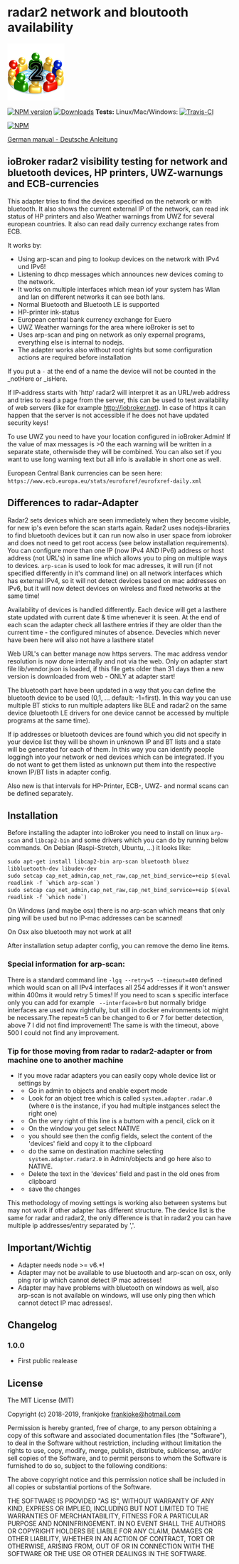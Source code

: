 # radar2 network and bloutooth availability

![Logo](admin/radar2.png)

[![NPM version](http://img.shields.io/npm/v/iobroker.radar2.svg)](https://www.npmjs.com/package/iobroker.radar2)
[![Downloads](https://img.shields.io/npm/dm/iobroker.radar2.svg)](https://www.npmjs.com/package/iobroker.radar2)
**Tests:** Linux/Mac/Windows: [![Travis-CI](http://img.shields.io/travis/frankjoke/ioBroker.radar2/master.svg)](https://travis-ci.org/frankjoke/ioBroker.radar2)

[![NPM](https://nodei.co/npm/iobroker.radar2.png?downloads=true)](https://nodei.co/npm/iobroker.radar2/)


[German manual - Deutsche Anleitung](README_DE.md)

## ioBroker radar2 visibility testing for network and bluetooth devices, HP printers, UWZ-warnungs and ECB-currencies

This adapter tries to find the devices specified on the network or with bluetooth. It also shows the current external IP of the network, can read ink status of HP printers and also Weather warnings from UWZ for several european countries. It also can read daily currency exchange rates from ECB.

It works by:
* Using arp-scan and ping to lookup devices on the network with IPv4 und IPv6!
* Listening to dhcp messages which announces new devices coming to the network.
* It works on multiple interfaces which mean iof your system has Wlan and lan on different networks it can see both lans.
* Normal Bluetooth and Bluetooth LE is supported
* HP-printer ink-status
* European central bank currency exchange for Euero
* UWZ Weather warnings for the area where ioBroker is set to
* Uses arp-scan and ping on network as only expernal programs, everything else is internal to nodejs.
* The adapter works also without root rights but some configuration actions are required before installation

If you put a `-` at the end of a name the device will not be counted in the _notHere or _isHere.

If IP-address starts with 'http' radar2 will interpret it as an URL/web address and tries to read a page from the server, this can be used to test availability of web servers (like for example http://iobroker.net). In case of https it can happen that the server is not accessible if he does not have updated security keys!

To use UWZ you need to have your location configured in ioBroker.Admin!
If the value of max messages is >0 the each warning will be written in a separate state, otherwisde they will be combined.
You can also set if you want to use long warning text but all info is available in short one as well.

European Central Bank currencies can be seen here: `https://www.ecb.europa.eu/stats/eurofxref/eurofxref-daily.xml` 

## Differences to radar-Adapter

Radar2 sets devices which are seen immediately when they become visible, for new ip's even before the scan starts again.
Radar2 uses nodejs-libraries to find bluetooth devices but it can run now also in user space from iobroker and does not need to get root access (see below installation requirements).
You can configure more than one IP (now IPv4 AND IPv6) address or host address (not URL's) in same line which allows you to ping on multiple ways to devices.
`arp-scan` is used to look for mac adresses, it will run (if not specified differently in it's command line) on all network interfaces which has external IPv4, so it will not detect devices based on mac addresses on IPv6, but it will now detect devices on wireless and fixed networks at the same time!

Availability of devices is handled differently. Each device will get a lasthere state updated with current date & time whenever it is seen. At the end of each scan the adapter check all lasthere entries if they are older than the current time - the configured minutes of absence. Devecies which never have been here will also not have a lasthere state! 

Web URL's can better manage now https servers.
The mac address vendor resolution is now done internally and not via the web. Only on adapter start file lib/vendor.json is loaded, if this file gets older than 31 days then a new version is downloaded from web - ONLY at adapter start!

The bluetooth part have been updated in a way that you can define the bluetooth device to be used (0,1, ... default: -1=first). In this way you can use multiple BT sticks to run multiple adapters like BLE and radar2 on the same device (bluetooth LE drivers for one device cannot be accessed by multiple programs at the same time).

If ip addresses or bluetooth devices  are found which you did not specify in your device list they will be shown in unknown IP and BT lists and a state will be generated for each of them. In this way you can identify people loggingh into your network or ned devices which can be integrated.
If you do not want to get them listed as unknown put them into the respective known IP/BT lists in adapter config.

Also new is that intervals for HP-Printer, ECB-, UWZ- and normal scans can be defined separately.

## Installation

Before installing the adapter into ioBroker you need to install on linux `arp-scan` and `libcap2-bin` and some drivers which you can do by running below commands.
On Debian (Raspi-Stretch, Ubuntu, ...) it looks like:
```
sudo apt-get install libcap2-bin arp-scan bluetooth bluez libbluetooth-dev libudev-dev
sudo setcap cap_net_admin,cap_net_raw,cap_net_bind_service=+eip $(eval readlink -f `which arp-scan`)
sudo setcap cap_net_admin,cap_net_raw,cap_net_bind_service=+eip $(eval readlink -f `which node`)
```

On Windows (and maybe osx) there is no arp-scan which means that only ping will be used but no IP-mac addresses can be scanned!

On Osx also bluetooth may not work at all!

After installation setup adapter config, you can remove the demo line items.

### Special information for arp-scan:
There is a standard command line `-lgq --retry=5 --timeout=400` defined which would scan on all IPv4 interfaces all 254 addresses if it won't answer within 400ms it would retry 5 times!
If you need to scan s specific interface only you can add for example ` --interface=br0` but normally bridge interfaces are used now rightfully, but still in docker environments iot might be necessary.The repeat=5 can be changed to 6 or 7 for better detection, above 7 I did not find improvement! The same is with the timeout, above 500 I could not find any improvement. 

### Tip for those moving from radar to radar2-adapter or from machine one to another machine

* If you move radar adapters you can easily copy whole device list or settings by
* - Go in admin to objects and enable expert mode
* - Look for an object tree which is called `system.adapter.radar.0` (where `0` is the instance, if you had multiple instgances select the right one)
* - On the very right of this line is a buttom with a pencil, click on it
* - On the window you get select NATIVE
* - you should see then the config fields, select the content of the 'devices' field and copy it to the clipboard
* - do the same on destination machine selecting `system.adapter.radar2.0` in Admin/objects and go here also to NATIVE.
* - Delete the text in the 'devices' field and past in the old ones from clipboard
* - save the changes

This methodology of moving settings is working also between systems but may not work if other adapter has different structure. The device list is the same for radar and radar2, the only difference is that in radar2 you can have multiple ip addresses/entry separated by ','.

## Important/Wichtig
* Adapter needs node >= v6.*!
* Adapter may not be available to use bluetooth and arp-scan on osx, only ping ror ip which cannot detect IP mac adresses!
* Adapter may have problems with bluetooth on windows as well, also arp-scan is not available on windows, will use only ping then which cannot detect IP mac adresses!.

## Changelog

### 1.0.0

* First public realease

## License

The MIT License (MIT)

Copyright (c) 2018-2019, frankjoke <frankjoke@hotmail.com>

Permission is hereby granted, free of charge, to any person obtaining a copy
of this software and associated documentation files (the "Software"), to deal
in the Software without restriction, including without limitation the rights
to use, copy, modify, merge, publish, distribute, sublicense, and/or sell
copies of the Software, and to permit persons to whom the Software is
furnished to do so, subject to the following conditions:

The above copyright notice and this permission notice shall be included in
all copies or substantial portions of the Software.

THE SOFTWARE IS PROVIDED "AS IS", WITHOUT WARRANTY OF ANY KIND, EXPRESS OR
IMPLIED, INCLUDING BUT NOT LIMITED TO THE WARRANTIES OF MERCHANTABILITY,
FITNESS FOR A PARTICULAR PURPOSE AND NONINFRINGEMENT. IN NO EVENT SHALL THE
AUTHORS OR COPYRIGHT HOLDERS BE LIABLE FOR ANY CLAIM, DAMAGES OR OTHER
LIABILITY, WHETHER IN AN ACTION OF CONTRACT, TORT OR OTHERWISE, ARISING FROM,
OUT OF OR IN CONNECTION WITH THE SOFTWARE OR THE USE OR OTHER DEALINGS IN
THE SOFTWARE.
